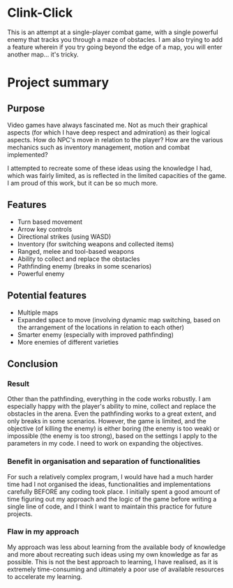 # Clink-Click
This is an attempt at a single-player combat game, with a single powerful enemy that tracks you through a maze of obstacles. I am also trying to add a feature wherein if you try going beyond the edge of a map, you will enter another map... it's tricky.

# Project summary

## Purpose
Video games have always fascinated me. Not as much their graphical aspects (for which I have deep respect and admiration) as their logical aspects. How do NPC's move in relation to the player? How are the various mechanics such as inventory management, motion and combat implemented?

I attempted to recreate some of these ideas using the knowledge I had, which was fairly limited, as is reflected in the limited capacities of the game. I am proud of this work, but it can be so much more.

## Features
- Turn based movement
- Arrow key controls
- Directional strikes (using WASD)
- Inventory (for switching weapons and collected items)
- Ranged, melee and tool-based weapons
- Ability to collect and replace the obstacles
- Pathfinding enemy (breaks in some scenarios)
- Powerful enemy

## Potential features
- Multiple maps
- Expanded space to move (involving dynamic map switching, based on the arrangement of the locations in relation to each other)
- Smarter enemy (especially with improved pathfinding)
- More enemies of different varieties

## Conclusion

### Result
Other than the pathfinding, everything in the code works robustly. I am especially happy with the player's ability to mine, collect and replace the obstacles in the arena. Even the pathfinding works to a great extent, and only breaks in some scenarios. However, the game is limited, and the objective (of killing the enemy) is either boring (the enemy is too weak) or impossible (the enemy is too strong), based on the settings I apply to the parameters in my code. I need to work on expanding the objectives.

### Benefit in organisation and separation of functionalities
For such a relatively complex program, I would have had a much harder time had I not organised the ideas, functionalities and implementations carefully BEFORE any coding took place. I initially spent a good amount of time figuring out my approach and the logic of the game before writing a single line of code, and I think I want to maintain this practice for future projects.

### Flaw in my approach
My approach was less about learning from the available body of knowledge and more about recreating such ideas using my own knowledge as far as possible. This is not the best approach to learning, I have realised, as it is extremely time-consuming and ultimately a poor use of available resources to accelerate my learning.
